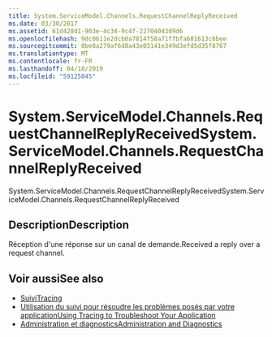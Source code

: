 ```yaml
---
title: System.ServiceModel.Channels.RequestChannelReplyReceived
ms.date: 03/30/2017
ms.assetid: 61d428d1-903e-4c34-9c4f-22704043d9d6
ms.openlocfilehash: 9dc0611e2dcb0a7814f58a71ffbfa681613c6bee
ms.sourcegitcommit: 0be8a279af6d8a43e03141e349d3efd5d35f8767
ms.translationtype: MT
ms.contentlocale: fr-FR
ms.lasthandoff: 04/18/2019
ms.locfileid: "59125045"
---
```

# <a name="systemservicemodelchannelsrequestchannelreplyreceived"></a><span data-ttu-id="5d912-102">System.ServiceModel.Channels.RequestChannelReplyReceived</span><span class="sxs-lookup"><span data-stu-id="5d912-102">System.ServiceModel.Channels.RequestChannelReplyReceived</span></span>
<span data-ttu-id="5d912-103">System.ServiceModel.Channels.RequestChannelReplyReceived</span><span class="sxs-lookup"><span data-stu-id="5d912-103">System.ServiceModel.Channels.RequestChannelReplyReceived</span></span>  
  
## <a name="description"></a><span data-ttu-id="5d912-104">Description</span><span class="sxs-lookup"><span data-stu-id="5d912-104">Description</span></span>  
 <span data-ttu-id="5d912-105">Réception d'une réponse sur un canal de demande.</span><span class="sxs-lookup"><span data-stu-id="5d912-105">Received a reply over a request channel.</span></span>  
  
## <a name="see-also"></a><span data-ttu-id="5d912-106">Voir aussi</span><span class="sxs-lookup"><span data-stu-id="5d912-106">See also</span></span>

- [<span data-ttu-id="5d912-107">Suivi</span><span class="sxs-lookup"><span data-stu-id="5d912-107">Tracing</span></span>](../../../../../docs/framework/wcf/diagnostics/tracing/index.md)
- [<span data-ttu-id="5d912-108">Utilisation du suivi pour résoudre les problèmes posés par votre application</span><span class="sxs-lookup"><span data-stu-id="5d912-108">Using Tracing to Troubleshoot Your Application</span></span>](../../../../../docs/framework/wcf/diagnostics/tracing/using-tracing-to-troubleshoot-your-application.md)
- [<span data-ttu-id="5d912-109">Administration et diagnostics</span><span class="sxs-lookup"><span data-stu-id="5d912-109">Administration and Diagnostics</span></span>](../../../../../docs/framework/wcf/diagnostics/index.md)
